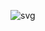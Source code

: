 ![svg](https://github.com/DevM4ster/devm4ster/assets/166443209/0000ecc9-0aba-4692-ae00-214aabdc55cd)

